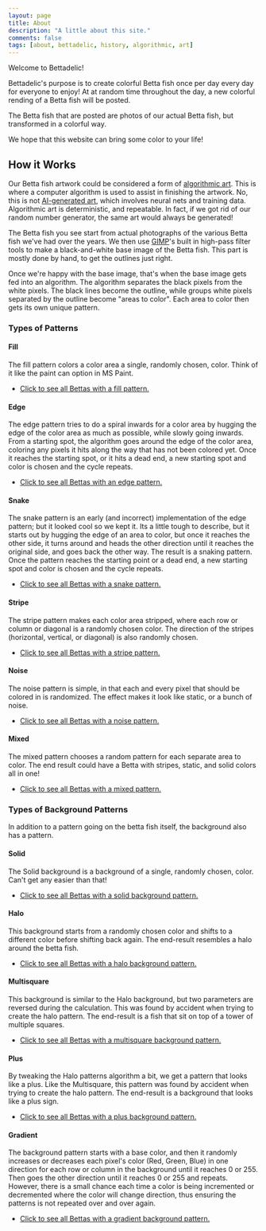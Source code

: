 ```yaml
---
layout: page
title: About
description: "A little about this site."
comments: false
tags: [about, bettadelic, history, algorithmic, art]
---
```


Welcome to Bettadelic!

Bettadelic's purpose is to create colorful Betta fish once per day every day for everyone to enjoy!  At at random time throughout the day, a new colorful rending of a Betta fish will be posted.

The Betta fish that are posted are photos of our actual Betta fish, but transformed in a colorful way.

We hope that this website can bring some color to your life!

## How it Works

Our Betta fish artwork could be considered a form of [algorithmic art](https://en.wikipedia.org/wiki/Algorithmic_art).  This is where a computer algorithm is used to assist in finishing the artwork.  No, this is not [AI-generated art](https://en.wikipedia.org/wiki/Artificial_intelligence_art), which involves neural nets and training data.  Algorithmic art is deterministic, and repeatable.  In fact, if we got rid of our random number generator, the same art would always be generated!

The Betta fish you see start from actual photographs of the various Betta fish we've had over the years.  We then use [GIMP](https://en.wikipedia.org/wiki/GIMP)'s built in high-pass filter tools to make a black-and-white base image of the Betta fish.  This part is mostly done by hand, to get the outlines just right.

Once we're happy with the base image, that's when the base image gets fed into an algorithm.  The algorithm separates the black pixels from the white pixels.  The black lines become the outline, while groups white pixels separated by the outline become "areas to color".  Each area to color then gets its own unique pattern.

### Types of Patterns

#### Fill

The fill pattern colors a color area a single, randomly chosen, color.  Think of it like the paint can option in MS Paint.

* [Click to see all Bettas with a fill pattern.](/tag/fill-pattern/index.html)

#### Edge

The edge pattern tries to do a spiral inwards for a color area by hugging the edge of the color area as much as possible, while slowly going inwards.  From a starting spot, the algorithm goes around the edge of the color area, coloring any pixels it hits along the way that has not been colored yet.  Once it reaches the starting spot, or it hits a dead end, a new starting spot and color is chosen and the cycle repeats.

* [Click to see all Bettas with an edge pattern.](/tag/edge-pattern/index.html)

#### Snake

The snake pattern is an early (and incorrect) implementation of the edge pattern; but it looked cool so we kept it.  Its a little tough to describe, but it starts out by hugging the edge of an area to color, but once it reaches the other side, it turns around and heads the other direction until it reaches the original side, and goes back the other way.  The result is a snaking pattern.  Once the pattern reaches the starting point or a dead end, a new starting spot and color is chosen and the cycle repeats.

* [Click to see all Bettas with a snake pattern.](/tag/snake-pattern/index.html)

#### Stripe

The stripe pattern makes each color area stripped, where each row or column or diagonal is a randomly chosen color.  The direction of the stripes (horizontal, vertical, or diagonal) is also randomly chosen.

* [Click to see all Bettas with a stripe pattern.](/tag/stripe-pattern/index.html)

#### Noise

The noise pattern is simple, in that each and every pixel that should be colored in is randomized.  The effect makes it look like static, or a bunch of noise.

* [Click to see all Bettas with a noise pattern.](/tag/noise-pattern/index.html)

#### Mixed

The mixed pattern chooses a random pattern for each separate area to color.  The end result could have a Betta with stripes, static, and solid colors all in one!

* [Click to see all Bettas with a mixed pattern.](/tag/mixed-pattern/index.html)

### Types of Background Patterns

In addition to a pattern going on the betta fish itself, the background also has a pattern.

#### Solid

The Solid background is a background of a single, randomly chosen, color.  Can't get any easier than that!

* [Click to see all Bettas with a solid background pattern.](/tag/solid-background-pattern/index.html)

#### Halo

This background starts from a randomly chosen color and shifts to a different color before shifting back again.  The end-result resembles a halo around the betta fish.

* [Click to see all Bettas with a halo background pattern.](/tag/halo-background-pattern/index.html)

#### Multisquare

This background is similar to the Halo background, but two parameters are reversed during the calculation.  This was found by accident when trying to create the halo pattern.  The end-result is a fish that sit on top of a tower of multiple squares.

* [Click to see all Bettas with a multisquare background pattern.](/tag/multisquare-background-pattern/index.html)

#### Plus

By tweaking the Halo patterns algorithm a bit, we get a pattern that looks like a plus.  Like the Multisquare, this pattern was found by accident when trying to create the halo pattern.  The end-result is a background that looks like a plus sign.

* [Click to see all Bettas with a plus background pattern.](/tag/plus-background-pattern/index.html)

#### Gradient

The background pattern starts with a base color, and then it randomly increases or decreases each pixel's color (Red, Green, Blue) in one direction for each row or column in the background until it reaches 0 or 255.  Then goes the other direction until it reaches 0 or 255 and repeats.  However, there is a small chance each time a color is being incremented or decremented where the color will change direction, thus ensuring the patterns is not repeated over and over again.

* [Click to see all Bettas with a gradient background pattern.](/tag/gradient-background-pattern/index.html)
